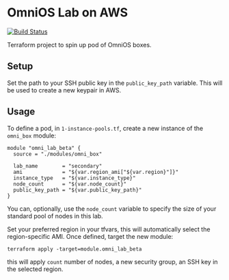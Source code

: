 OmniOS Lab on AWS
===

[![Build Status](https://cloud.drone.io/api/badges/jmarhee/omnios-tf-aws-lab/status.svg)](https://cloud.drone.io/jmarhee/omnios-tf-aws-lab)

Terraform project to spin up pod of OmniOS boxes.

Setup
---

Set the path to your SSH public key in the `public_key_path` variable. This will be used to create a new keypair in AWS.

Usage
---

To define a pod, in `1-instance-pools.tf`, create a new instance of the `omni_box` module:

```
module "omni_lab_beta" {
  source = "./modules/omni_box"

  lab_name        = "secondary"
  ami             = "${var.region_ami["${var.region}"]}"
  instance_type   = "${var.instance_type}"
  node_count      = "${var.node_count}"
  public_key_path = "${var.public_key_path}"
}
```

You can, optionally, use the `node_count` variable to specify the size of your standard pool of nodes in this lab. 

Set your preferred region in your tfvars, this will automatically select the region-specific AMI. Once defined, target the new module:

```
terraform apply -target=module.omni_lab_beta
```

this will apply `count` number of nodes, a new security group, an SSH key in the selected region.
